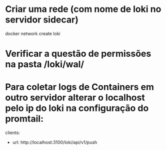 # Criar uma rede (com nome de loki no servidor sidecar)
docker network create loki

# Verificar a questão de permissões na pasta /loki/wal/

# Para coletar logs de Containers em outro servidor alterar o localhost pelo ip do loki na configuração do promtail:
clients:
  - url: http://localhost:3100/loki/api/v1/push
